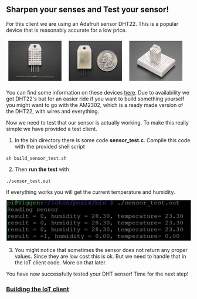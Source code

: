 ## Sharpen your senses and Test your sensor! ##

For this client we are using an Adafruit sensor DHT22. This is a popular device that is reasonably accurate for a low price.

![dht22](images/dht22.jpg)

You can find some information on these devices [here](https://learn.adafruit.com/dht/overview#).
Due to availability we got DHT22's but for an easier ride if you want to build something yourself you might want to go with the AM2302, which is a ready made version of the DHT22, with wires and everything.

Now we need to test that our sensor is actually working. To make this really simple we have provided a test client.

1. In the bin directory there is some code **sensor_test.c**. Compile this code with the provided shell script

`sh build_sensor_test.sh`

2. Then **run the test** with

`./sensor_test.out`

If everything works you will get the current temperature and humidity.

![sensor test](images/sensortest.jpg)

3. You might notice that sometimes the sensor does not return any proper values. Since they are low cost this is ok. But we need to handle that in the IoT client code. More on that later.

You have now successfully tested your DHT sensor! Time for the next step!

### [Building the IoT client](iotclient.md) ###
